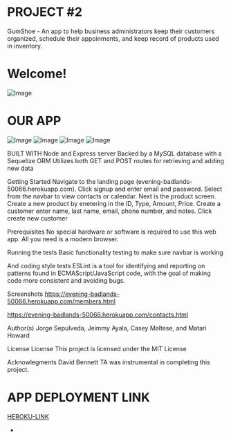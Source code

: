 # PROJECT #2

GumShoe - An app to help business administrators keep their customers organized, schedule their appoinments, and keep record of products used in inventory.

# Welcome!
![Image]( https://github.com/jpah2020/GumShoe/blob/main/Images/logo.jpg)

# OUR APP

![Image](https://github.com/jpah2020/GumShoe/blob/main/Images/Index.jpg )
![Image](https://github.com/jpah2020/GumShoe/blob/main/Images/calendar.jpg )
![Image](https://github.com/jpah2020/GumShoe/blob/main/Images/contacts.jpg )
![Image](https://github.com/jpah2020/GumShoe/blob/main/Images/login.jpg )

BUILT WITH
Node and Express server
Backed by a MySQL database with a Sequelize ORM
Utilizes both GET and POST routes for retrieving and adding new data

Getting Started
Navigate to the landing page (evening-badlands-50066.herokuapp.com).
Click signup and enter email and password.
Select from the navbar to view contacts or calendar.
Next is the product screen.
Create a new product by enetering in the ID, Type, Amount, Price.
Create a customer enter name, last name, email, phone number, and notes.
Click create new customer


Prerequisites
No special hardware or software is required to use this web app. All you need is a modern browser.

Running the tests
Basic functionality testing to make sure navbar is working

And coding style tests
ESLint is a tool for identifying and reporting on patterns found in ECMAScript/JavaScript code, with the goal of making code more consistent and avoiding bugs.

Screenshots
https://evening-badlands-50066.herokuapp.com/members.html

https://evening-badlands-50066.herokuapp.com/contacts.html



Author(s)
Jorge Sepulveda, Jeimmy Ayala, Casey Maltese, and Matari Howard

License
License This project is licensed under the MIT License

Acknowlegments
David Bennett TA was instrumental in completing this project.

# APP DEPLOYMENT LINK

[HEROKU-LINK](https://evening-badlands-50066.herokuapp.com/)

*
